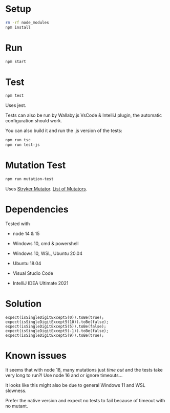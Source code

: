 # Setup
```bash
rm -rf node_modules
npm install
```

# Run
```bash
npm start
```

# Test
```bash
npm test
```
Uses jest.

Tests can also be run by Wallaby.js VsCode & IntelliJ plugin, the automatic configuration should work.

You can also build it and run the .js version of the tests:

```bash
npm run tsc
npm run test-js
```

# Mutation Test
```bash
npm run mutation-test
```

Uses [Stryker Mutator](https://stryker-mutator.io/).
[List of Mutators](https://stryker-mutator.io/docs/mutation-testing-elements/supported-mutators/#supported-mutators).

# Dependencies
Tested with
* node 14 & 15
* Windows 10, cmd & powershell
* Windows 10, WSL, Ubuntu 20.04
* Ubuntu 18.04

* Visual Studio Code
* IntelliJ IDEA Ultimate 2021



# Solution
```
expect(isSingleDigitExcept5(0)).toBe(true);
expect(isSingleDigitExcept5(10)).toBe(false);
expect(isSingleDigitExcept5(5)).toBe(false);
expect(isSingleDigitExcept5(-1)).toBe(false);
expect(isSingleDigitExcept5(9)).toBe(true);
```

# Known issues
It seems that with node 18, many mutations just *time out* and the tests take very long to run?!
Use node 16 and or ignore timeouts...

It looks like this might also be due to general Windows 11 and WSL slowness.

Prefer the native version and expect no tests to fail because of timeout with no mutant.
